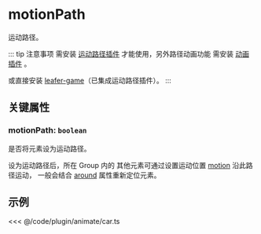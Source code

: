 <script setup>
import Case from '/component/Case.vue'
</script>

# motionPath

运动路径。

::: tip 注意事项
需安装 [运动路径插件](/plugin/in/motion-path/) 才能使用，另外路径动画功能 需安装 [动画插件](/plugin/in/animate/) 。

或直接安装 [leafer-game](/guide/install/game/start.md)（已集成运动路径插件）。
:::

## 关键属性

### motionPath: `boolean`

是否将元素设为运动路径。

设为运动路径后，所在 Group 内的 其他元素可通过设置运动位置 [motion](./motion.md) 沿此路径运动， 一般会结合 [around](./around.md) 属性重新定位元素。

## 示例

<case name="AnimateCar" editor=false ></case>

<<< @/code/plugin/animate/car.ts
